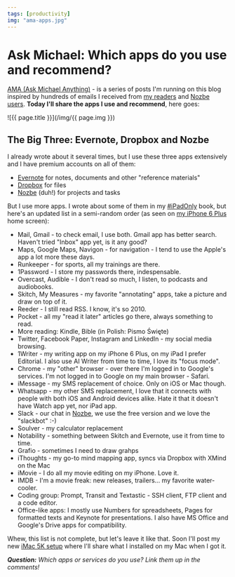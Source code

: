 ```yaml
---
tags: [productivity]
img: "ama-apps.jpg"
---
```


# Ask Michael: Which apps do you use and recommend?

[AMA (Ask Michael Anything)](/ama) - is a series of posts I'm running on this blog inspired by hundreds of emails I received from [my readers](https://sliwinski.com/ama) and [Nozbe users][n]. **Today I'll share the apps I use and recommend**, here goes:

<!--More-->

![{{ page.title }}](/img/{{ page.img }})

## The Big Three: Evernote, Dropbox and Nozbe

I already wrote about it several times, but I use these three apps extensively and I have premium accounts on all of them:

* [Evernote][] for notes, documents and other "reference materials"
* [Dropbox][] for files
* [Nozbe][n] (duh!) for projects and tasks

But I use more apps. I wrote about some of them in my [#iPadOnly][] book, but here's an updated list in a semi-random order (as seen on [my iPhone 6 Plus](https://sliwinski.com/6pluslove) home screen):



* Mail, Gmail - to check email, I use both. Gmail app has better search. Haven't tried "Inbox" app yet, is it any good?
* Maps, Google Maps, Navigon - for navigation - I tend to use the Apple's app a lot more these days.
* Runkeeper - for sports, all my trainings are there.
* 1Password - I store my passwords there, indespensable.
* Overcast, Audible - I don't read so much, I listen, to podcasts and audiobooks.
* Skitch, My Measures - my favorite "annotating" apps, take a picture and draw on top of it.
* Reeder - I still read RSS. I know, it's so 2010.
* Pocket - all my "read it later" articles go there, always something to read.
* More reading: Kindle, Bible (in Polish: Pismo Święte)
* Twitter, Facebook Paper, Instagram and LinkedIn - my social media browsing.
* 1Writer - my writing app on my iPhone 6 Plus, on my iPad I prefer Editorial. I also use AI Writer from time to time, I love its "focus mode".
* Chrome - my "other" browser - over there I'm logged in to Google's services. I'm not logged in to Google on my main browser - Safari.
* iMessage - my SMS replacement of choice. Only on iOS or Mac though.
* Whatsapp - my other SMS replacement, I love that it connects with people with both iOS and Android devices alike. Hate it that it doesn't have Watch app yet, nor iPad app.
* Slack - our chat in [Nozbe][n], we use the free version and we love the "slackbot" :-)
* Soulver - my calculator replacement
* Notability - something between Skitch and Evernote, use it from time to time.
* Grafio - sometimes I need to draw grahps
* iThoughts - my go-to mind mapping app, syncs via Dropbox with XMind on the Mac
* iMovie - I do all my movie editing on my iPhone. Love it.
* IMDB - I'm a movie freak: new releases, trailers... my favorite water-cooler.
* Coding group: Prompt, Transit and Textastic - SSH client, FTP client and a code editor.
* Office-like apps: I mostly use Numbers for spreadsheets, Pages for formatted texts and Keynote for presentations. I also have MS Office and Google's Drive apps for compatibility.

Whew, this list is not complete, but let's leave it like that. Soon I'll post my new [iMac 5K setup](https://sliwinski.com/imac) where I'll share what I installed on my Mac when I got it.

***Question:*** *Which apps or services do you use? Link them up in the comments!*

[n]: https://michael.gratis/nozbeblog/ama 
[I]: http://info.productivemag.com/go/es
[G]: http://info.productivemag.com/go/esa
[iMagazine]: http://iMagazine.pl
[Dropbox]: http://db.tt/kD7Liux
[Evernote]: /how-i-use-evernote
[It's all about Passion!]: /passion
[Nozbe]: http://nozbe.com/
[#iPadOnly]: http://ipadonlybook.com/
[Productive! Magazine]: http://productivemag.com/
[Productive! Show]: /show
[Twitter]: http://twitter.com/MSliwinski

[n]: https://michael.gratis/nozbe